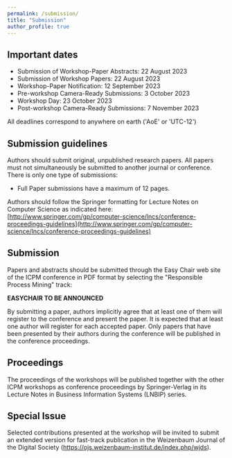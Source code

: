 ```yaml
---
permalink: /submission/
title: "Submission"
author_profile: true
---
```


## Important dates

* Submission of Workshop-Paper Abstracts: 22 August 2023
* Submission of Workshop Papers: 22 August 2023
* Workshop-Paper Notification: 12 September 2023
* Pre-workshop Camera-Ready Submissions: 3 October 2023
* Workshop Day: 23 October 2023
* Post-workshop Camera-Ready Submissions: 7 November 2023

All deadlines correspond to anywhere on earth ('AoE' or 'UTC-12')

## Submission guidelines
Authors should submit original, unpublished research papers. All papers must not simultaneously be submitted to another journal or conference. There is only one type of submissions:

* Full Paper submissions have a maximum of 12 pages.

Authors should follow the Springer formatting for Lecture Notes on Computer Science as indicated here:
[http://www.springer.com/gp/computer-science/lncs/conference-proceedings-guidelines](http://www.springer.com/gp/computer-science/lncs/conference-proceedings-guidelines)

## Submission
Papers and abstracts should be submitted through the Easy Chair web site of the ICPM conference in PDF format by selecting the "Responsible Process Mining" track:

**EASYCHAIR TO BE ANNOUNCED**

By submitting a paper, authors implicitly agree that at least one of them will register to the conference and present the paper. It is expected that at least one author will register for each accepted paper. Only papers that have been presented by their authors during the conference will be published in the conference proceedings.

## Proceedings
The proceedings of the workshops will be published together with the other ICPM workshops as conference proceedings by Springer-Verlag in its Lecture Notes in Business Information Systems (LNBIP) series.

## Special Issue
Selected contributions presented at the workshop will be invited to submit an extended version for fast-track publication in the Weizenbaum Journal of the Digital Society (https://ojs.weizenbaum-institut.de/index.php/wjds).
  
